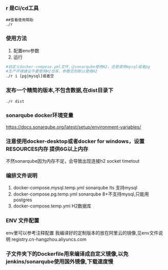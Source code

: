 ### r 是Ci/cd工具
```
##查看使用帮助
./r 
```
### 使用方法
1. 配置env参数
2. 运行
```bash
#自定义docker-compose.yml文件,让sonarqube使用H2，还是使用mysql或者pg
#生产环境建议不要使用H2仓库，参数空则默认使用H2
./r i [pg|mysql]或者空
```

### 发布一个精简的版本,不包含数据,在dist目录下

```bash
./r dist
```



### sonarqube docker环境变量
https://docs.sonarqube.org/latest/setup/environment-variables/

### 注意使用docker-desktop或者docker for windows，设置RESOURCES内存 提供6G以上内存
不然sonarqube因为内存不足，会导致出现连接h2 socket timetout

### 编排文件说明
1. docker-compose.mysql.temp.yml sonarqube lts 支持mysql
2. docker-compose.pg.temp.yml sonarqube 8+不支持mysql,只能用postgres
3. docker-compose.temp.yml H2数据库

### ENV 文件配置
env里可以参考注释配置 我编译好的定制版本的放在阿里云的镜像,见env文件说明
registry.cn-hangzhou.aliyuncs.com

### 子文件夹下的Dockerfile用来编译成自定义镜像,以免jenkins/sonarqube使用国外镜像,下载速度慢